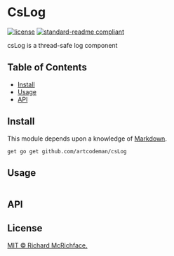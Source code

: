 # CsLog


[![license](https://img.shields.io/github/license/:user/:repo.svg)](LICENSE)
[![standard-readme compliant](https://img.shields.io/badge/readme%20style-standard-brightgreen.svg?style=flat-square)](https://github.com/artcodeman/csLog)

csLog is a thread-safe log component

## Table of Contents

- [Install](#install)
- [Usage](#usage)
- [API](#api)

## Install

This module depends upon a knowledge of [Markdown]().

```
get go get github.com/artcodeman/csLog
```


## Usage

```
```



## API





## License

[MIT © Richard McRichface.](./LICENSE)